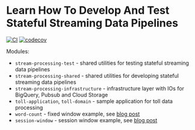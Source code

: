 # Learn How To Develop And Test Stateful Streaming Data Pipelines

[![CI](https://github.com/mkuthan/stream-processing/actions/workflows/ci.yml/badge.svg)](https://github.com/mkuthan/stream-processing/actions/workflows/ci.yml)
[![codecov](https://codecov.io/gh/mkuthan/stream-processing/branch/main/graph/badge.svg?token=V9HUU6OJGF)](https://codecov.io/gh/mkuthan/stream-processing)

Modules:

* `stream-processing-test` - shared utilities for testing stateful streaming data pipelines
* `stream-processing-shared` - shared utilities for developing stateful streaming data pipelines
* `stream-processing-infrastructure` - infrastructure layer with IOs for BigQuery, Pubsub and Cloud Storage 
* `toll-application`, `toll-domain` - sample application for toll data processing
* `word-count` - fixed window example, see [blog post](http://mkuthan.github.io/blog/2022/01/28/stream-processing-part1/)
* `session-window` - session window example, see [blog post](http://mkuthan.github.io/blog/2022/03/08/stream-processing-part2/)

